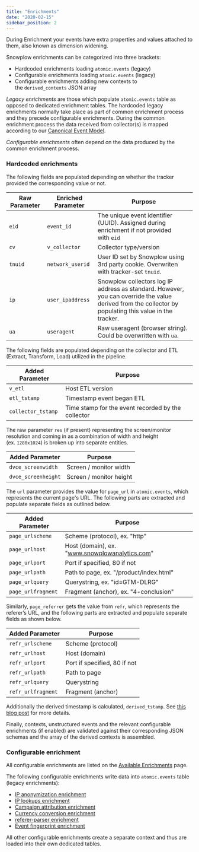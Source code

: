 ```yaml
---
title: "Enrichments"
date: "2020-02-15"
sidebar_position: 2
---
```


During Enrichment your events have extra properties and values attached to them, also known as dimension widening.

Snowplow enrichments can be categorized into three brackets:

- Hardcoded enrichments loading `atomic.events` (legacy)
- Configurable enrichments loading `atomic.events` (legacy)
- Configurable enrichments adding new contexts to the `derived_contexts` JSON array

_Legacy enrichments_ are those which populate `atomic.events` table as opposed to dedicated enrichment tables. The hardcoded legacy enrichments normally take place as part of common enrichment process and they precede configurable enrichments. During the common enrichment process the data received from collector(s) is mapped according to our [Canonical Event Model](/docs/fundamentals/canonical-event/index.md).

_Configurable enrichments_ often depend on the data produced by the common enrichment process.

### Hardcoded enrichments

The following fields are populated depending on whether the tracker provided the corresponding value or not.

| Raw Parameter | Enriched Parameter | Purpose                                                                                                                                                 |
| ------------- | ------------------ | ------------------------------------------------------------------------------------------------------------------------------------------------------- |
| `eid`         | `event_id`         | The unique event identifier (UUID). Assigned during enrichment if not provided with `eid`                                                               |
| `cv`          | `v_collector`      | Collector type/version                                                                                                                                  |
| `tnuid`       | `network_userid`   | User ID set by Snowplow using 3rd party cookie. Overwriten with tracker-set `tnuid`.                                                                    |
| `ip`          | `user_ipaddress`   | Snowplow collectors log IP address as standard. However, you can override the value derived from the collector by populating this value in the tracker. |
| `ua`          | `useragent`        | Raw useragent (browser string). Could be overwritten with `ua`.                                                                                         |

The following fields are populated depending on the collector and ETL (Extract, Transform, Load) utilized in the pipeline.

| Added Parameter    | Purpose                                            |
| ------------------ | -------------------------------------------------- |
| `v_etl`            | Host ETL version                                   |
| `etl_tstamp`       | Timestamp event began ETL                          |
| `collector_tstamp` | Time stamp for the event recorded by the collector |

The raw parameter `res` (if present) representing the screen/monitor resolution and coming in as a combination of width and height (ex. `1280x1024`) is broken up into separate entities.

| Added Parameter     | Purpose                 |
| ------------------- | ----------------------- |
| `dvce_screenwidth`  | Screen / monitor width  |
| `dvce_screenheight` | Screen / monitor height |

The `url` parameter provides the value for `page_url` in `atomic.events`, which represents the current page's URL. The following parts are extracted and populate separate fields as outlined below.

| Added Parameter    | Purpose                                        |
| ------------------ | ---------------------------------------------- |
| `page_urlscheme`   | Scheme (protocol), ex. "http"                  |
| `page_urlhost`     | Host (domain), ex. "www.snowplowanalytics.com" |
| `page_urlport`     | Port if specified, 80 if not                   |
| `page_urlpath`     | Path to page, ex. "/product/index.html"        |
| `page_urlquery`    | Querystring, ex. "id=GTM-DLRG"                 |
| `page_urlfragment` | Fragment (anchor), ex. "4-conclusion"          |

Similarly, `page_referrer` gets the value from `refr`, which represents the referer’s URL, and the following parts are extracted and populate separate fields as shown below.

| Added Parameter    | Purpose                      |
| ------------------ | ---------------------------- |
| `refr_urlscheme`   | Scheme (protocol)            |
| `refr_urlhost`     | Host (domain)                |
| `refr_urlport`     | Port if specified, 80 if not |
| `refr_urlpath`     | Path to page                 |
| `refr_urlquery`    | Querystring                  |
| `refr_urlfragment` | Fragment (anchor)            |

Additionally the derived timestamp is calculated, `derived_tstamp`. See [this blog post](https://snowplowanalytics.com/blog/2015/09/15/improving-snowplows-understanding-of-time/) for more details.

Finally, contexts, unstructured events and the relevant configurable enrichments (if enabled) are validated against their corresponding JSON schemas and the array of the derived contexts is assembled.

### Configurable enrichment

All configurable enrichments are listed on the [Available Enrichments](/docs/pipeline/enrichments/available-enrichments/index.md) page.

The following configurable enrichments write data into `atomic.events` table (legacy enrichments):

- [IP anonymization enrichment](/docs/pipeline/enrichments/available-enrichments/ip-anonymization-enrichment/index.md)
- [IP lookups enrichment](/docs/pipeline/enrichments/available-enrichments/ip-lookup-enrichment/index.md)
- [Campaign attribution enrichment](/docs/pipeline/enrichments/available-enrichments/campaign-attribution-enrichment/index.md)
- [Currency conversion enrichment](/docs/pipeline/enrichments/available-enrichments/currency-conversion-enrichment/index.md)
- [referer-parser enrichment](/docs/pipeline/enrichments/available-enrichments/referrer-parser-enrichment/index.md)
- [Event fingerprint enrichment](/docs/pipeline/enrichments/available-enrichments/event-fingerprint-enrichment/index.md)

All other configurable enrichments create a separate context and thus are loaded into their own dedicated tables.
